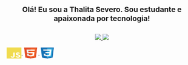 ### <div align="center"><h3>Olá! Eu sou a Thalita Severo. Sou estudante e apaixonada por tecnologia!</h3>
  
  ##
    
<div align="center">
  <a href="https://github.com/thalitasevero">
  <img height="160em" src="https://github-readme-stats.vercel.app/api?username=thalitasevero&show_icons=true&theme=dracula&include_all_commits=true&count_private=true"/>
  <img height="160em" src="https://github-readme-stats.vercel.app/api/top-langs/?username=thalitasevero&layout=compact&langs_count=7&theme=dracula"/>
</div>
  
  <div style="display: inline_block"><br>
  <img align="center" alt="Thalita-Js" height="30" width="40" src="https://raw.githubusercontent.com/devicons/devicon/master/icons/javascript/javascript-plain.svg">
  <img align="center" alt="Thalita-HTML" height="30" width="40" src="https://raw.githubusercontent.com/devicons/devicon/master/icons/html5/html5-original.svg">
  <img align="center" alt="Thalita-CSS" height="30" width="40" src="https://raw.githubusercontent.com/devicons/devicon/master/icons/css3/css3-original.svg">
</div>
  
##
  
  
